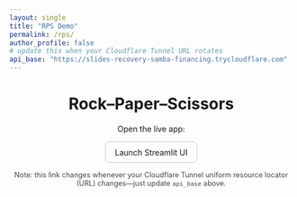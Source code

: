 ```yaml
---
layout: single
title: "RPS Demo"
permalink: /rps/
author_profile: false
# update this when your Cloudflare Tunnel URL rotates
api_base: "https://slides-recovery-samba-financing.trycloudflare.com"
---
```


<div style="text-align:center; margin-top:2rem">
  <h1>Rock–Paper–Scissors</h1>
  <p>Open the live app:</p>
  <p>
    <a href="{{ page.api_base }}/ui" target="_blank" rel="noopener"
       style="display:inline-block; padding:.6rem 1rem; border-radius:.5rem; text-decoration:none; border:1px solid #ccc">
      Launch Streamlit UI
    </a>
  </p>
  <p style="font-size:.9em; opacity:.8">
    Note: this link changes whenever your Cloudflare Tunnel uniform resource locator (URL) changes—just update <code>api_base</code> above.
  </p>
</div>
